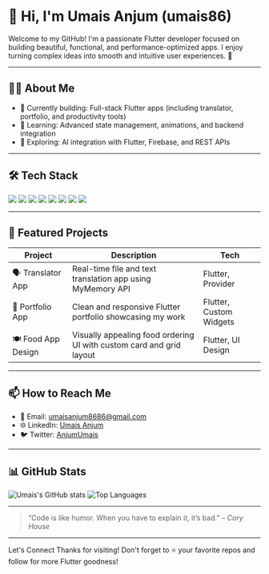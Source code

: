 # 👋 Hi, I'm Umais Anjum (umais86)

Welcome to my GitHub! I'm a passionate Flutter developer focused on building beautiful, functional, and performance-optimized apps. I enjoy turning complex ideas into smooth and intuitive user experiences. 🚀

---

## 👨‍💻 About Me

* 🔭 Currently building: Full-stack Flutter apps (including translator, portfolio, and productivity tools)
* 🌱 Learning: Advanced state management, animations, and backend integration
* 🧠 Exploring: AI integration with Flutter, Firebase, and REST APIs

---

## 🛠️ Tech Stack

<p>
  <img src="https://img.shields.io/badge/Flutter-02569B?style=for-the-badge&logo=flutter&logoColor=white"/>
  <img src="https://img.shields.io/badge/Dart-0175C2?style=for-the-badge&logo=dart&logoColor=white"/>
  <img src="https://img.shields.io/badge/Firebase-FFCA28?style=for-the-badge&logo=firebase&logoColor=black"/>
  <img src="https://img.shields.io/badge/Git-F05032?style=for-the-badge&logo=git&logoColor=white"/>
  <img src="https://img.shields.io/badge/GitHub-181717?style=for-the-badge&logo=github&logoColor=white"/>
  <img src="https://img.shields.io/badge/Provider-0A8F5C?style=for-the-badge&logo=provider&logoColor=white"/>
  <img src="https://img.shields.io/badge/REST%20API-1E90FF?style=for-the-badge"/>
  <img src="https://img.shields.io/badge/JSON-5C5C5C?style=for-the-badge"/>
</p>

---

## 💼 Featured Projects

| Project             | Description                                                          | Tech                    |
| ------------------- | -------------------------------------------------------------------- | ----------------------- |
| 🗣️ Translator App  | Real-time file and text translation app using MyMemory API           | Flutter, Provider       |
| 🧰 Portfolio App    | Clean and responsive Flutter portfolio showcasing my work            | Flutter, Custom Widgets |
| 🍽️ Food App Design | Visually appealing food ordering UI with custom card and grid layout | Flutter, UI Design      |

---

## 📫 How to Reach Me

* 📧 Email: [umaisanjum8686@gmail.com](mailto:umaisanjum8686@gmail.com)
* 🌐 LinkedIn: [Umais Anjum](https://www.linkedin.com/in/umais-anjum/)
* 🐦 Twitter: [AnjumUmais](https://x.com/AnjumUmais)

---

## 📊 GitHub Stats

![Umais's GitHub stats](https://github-readme-stats.vercel.app/api?username=umais86\&show_icons=true\&theme=radical)
![Top Languages](https://github-readme-stats.vercel.app/api/top-langs/?username=umais86\&layout=compact\&theme=radical)

---

> “Code is like humor.
> When you have to explain it, it’s bad.” – *Cory House*

---
Let's Connect
Thanks for visiting! Don't forget to ⭐️ your favorite repos and follow for more Flutter goodness!
